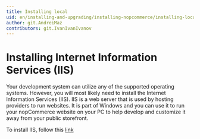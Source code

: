 ```yaml
---
title: Installing local
uid: en/installing-and-upgrading/installing-nopcommerce/installing-local
author: git.AndreiMaz
contributors: git.IvanIvanIvanov
---
```


# Installing Internet Information Services (IIS)

Your development system can utilize any of the supported operating systems. However, you will most likely need to install the Internet Information Services (IIS). IIS is a web server that is used by hosting providers to run websites. It is part of Windows and you can use it to run your nopCommerce website on your PC to help develop and customize it away from your public storefront.

To install IIS, follow this [link](https://www.microsoft.com/download/details.aspx?id=48264)
